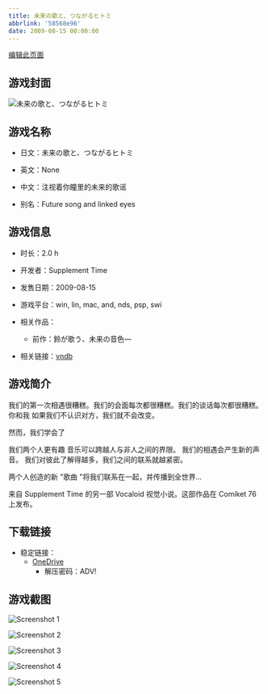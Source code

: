 ```yaml
---
title: 未来の歌と、つながるヒトミ
abbrlink: '58568e96'
date: 2009-08-15 00:00:00
---
```

[编辑此页面](https://github.com/ACG-3/ADV3-source/blob/main/source/_posts/games/%E6%9C%AA%E6%9D%A5%E3%81%AE%E6%AD%8C%E3%81%A8%E3%80%81%E3%81%A4%E3%81%AA%E3%81%8C%E3%82%8B%E3%83%92%E3%83%88%E3%83%9F.md)

## 游戏封面

![未来の歌と、つながるヒトミ](https://pan.timero.xyz/d/onedrive/img_lib_001/%E6%9C%AA%E6%9D%A5%E3%81%AE%E6%AD%8C%E3%81%A8%E3%80%81%E3%81%A4%E3%81%AA%E3%81%8C%E3%82%8B%E3%83%92%E3%83%88%E3%83%9F_cover.avif)


## 游戏名称

- 日文：未来の歌と、つながるヒトミ
- 英文：None
- 中文：注视着你瞳里的未来的歌谣

- 别名：Future song and linked eyes


## 游戏信息

- 时长：2.0 h
- 开发者：Supplement Time
- 发售日期：2009-08-15
- 游戏平台：win, lin, mac, and, nds, psp, swi
- 相关作品：
   - 前作：鈴が歌う、未来の音色―

- 相关链接：[vndb](https://vndb.org/v5481)


## 游戏简介

我们的第一次相遇很糟糕。我们的会面每次都很糟糕。我们的谈话每次都很糟糕。
你和我
如果我们不认识对方，我们就不会改变。

然而，我们学会了

我们两个人更有趣
音乐可以跨越人与非人之间的界限。
我们的相遇会产生新的声音。
我们对彼此了解得越多，我们之间的联系就越紧密。

两个人创造的新 "歌曲 "将我们联系在一起，并传播到全世界...



来自 Supplement Time 的另一部 Vocaloid 视觉小说。这部作品在 Comiket 76 上发布。


## 下载链接

- 稳定链接：
    - [OneDrive](https://pan.timero.xyz/onedrive/adv_lib_001/%E6%9C%AA%E6%9D%A5%E3%81%AE%E6%AD%8C%E3%81%A8%E3%80%81%E3%81%A4%E3%81%AA%E3%81%8C%E3%82%8B%E3%83%92%E3%83%88%E3%83%9F)
        - 解压密码：ADV!



## 游戏截图


![Screenshot 1](https://pan.timero.xyz/d/onedrive/img_lib_001/%E6%9C%AA%E6%9D%A5%E3%81%AE%E6%AD%8C%E3%81%A8%E3%80%81%E3%81%A4%E3%81%AA%E3%81%8C%E3%82%8B%E3%83%92%E3%83%88%E3%83%9F_Screenshot_1.avif)

![Screenshot 2](https://pan.timero.xyz/d/onedrive/img_lib_001/%E6%9C%AA%E6%9D%A5%E3%81%AE%E6%AD%8C%E3%81%A8%E3%80%81%E3%81%A4%E3%81%AA%E3%81%8C%E3%82%8B%E3%83%92%E3%83%88%E3%83%9F_Screenshot_2.avif)

![Screenshot 3](https://pan.timero.xyz/d/onedrive/img_lib_001/%E6%9C%AA%E6%9D%A5%E3%81%AE%E6%AD%8C%E3%81%A8%E3%80%81%E3%81%A4%E3%81%AA%E3%81%8C%E3%82%8B%E3%83%92%E3%83%88%E3%83%9F_Screenshot_3.avif)

![Screenshot 4](https://pan.timero.xyz/d/onedrive/img_lib_001/%E6%9C%AA%E6%9D%A5%E3%81%AE%E6%AD%8C%E3%81%A8%E3%80%81%E3%81%A4%E3%81%AA%E3%81%8C%E3%82%8B%E3%83%92%E3%83%88%E3%83%9F_Screenshot_4.avif)

![Screenshot 5](https://pan.timero.xyz/d/onedrive/img_lib_001/%E6%9C%AA%E6%9D%A5%E3%81%AE%E6%AD%8C%E3%81%A8%E3%80%81%E3%81%A4%E3%81%AA%E3%81%8C%E3%82%8B%E3%83%92%E3%83%88%E3%83%9F_Screenshot_5.avif)

